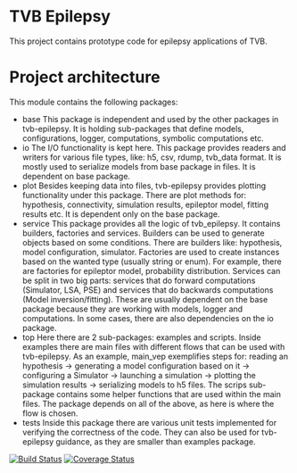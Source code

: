 # TVB Epilepsy

This project contains prototype code for epilepsy applications of TVB.

Project architecture
====================

This module contains the following packages:
- base
    This package is independent and used by the other packages in tvb-epilepsy. It is holding sub-packages that define models, configurations, logger, computations, symbolic computations etc.
- io
    The I/O functionality is kept here. This package provides readers and writers for various file types, like: h5, csv, rdump, tvb_data format.
    It is mostly used to serialize models from base package in files. It is dependent on base package.
- plot
    Besides keeping data into files, tvb-epilepsy provides plotting functionality under this package.
    There are plot methods for: hypothesis, connectivity, simulation results, epileptor model, fitting results etc.
    It is dependent only on the base package.
- service
    This package provides all the logic of tvb_epilepsy. It contains builders, factories and services.
    Builders can be used to generate objects based on some conditions. There are builders like: hypothesis, model configuration, simulator.
    Factories are used to create instances based on the wanted type (usually string or enum). For example, there are factories for epileptor model, probability distribution.
    Services can be split in two big parts: services that do forward computations (Simulator, LSA, PSE) and services that do backwards computations (Model inversion/fitting).
    These are usually dependent on the base package because they are working with models, logger and computations. In some cases, there are also dependencies on the io package.
- top
    Here there are 2 sub-packages: examples and scripts.
    Inside examples there are main files with different flows that can be used with tvb-epilepsy. As an example, main_vep exemplifies steps for: reading an hypothesis -> generating a model configuration based on it -> configuring a Simulator -> launching a simulation -> plotting the simulation results -> serializing models to h5 files.
    The scrips sub-package contains some helper functions that are used within the main files.
    The package depends on all of the above, as here is where the flow is chosen.
- tests
    Inside this package there are various unit tests implemented for verifying the correctness of the code. They can also be used for tvb-epilepsy guidance, as they are smaller than examples package.


[![Build Status](https://travis-ci.org/the-virtual-brain/tvb-epilepsy.svg?branch=review)](https://travis-ci.org/the-virtual-brain/tvb-epilepsy) [![Coverage Status](https://coveralls.io/repos/github/the-virtual-brain/tvb-epilepsy/badge.svg)](https://coveralls.io/github/the-virtual-brain/tvb-epilepsy)
